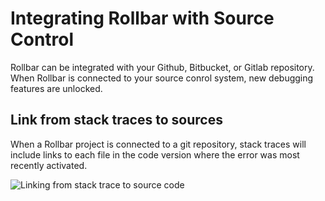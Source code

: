 # Integrating Rollbar with Source Control

Rollbar can be integrated with your Github, Bitbucket, or Gitlab repository.  When Rollbar is connected to your source conrol system, new debugging features are unlocked.

## Link from stack traces to sources

When a Rollbar project is connected to a git repository, stack traces will include links to each file in the code version where the error was most recently activated.

![Linking from stack trace to source code](https://rollbar.com/assets/homepage/images/integrations/stacktrace-bitbucket-linked.png)
